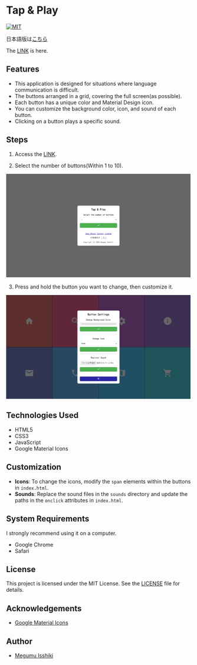 # Tap & Play

[![MIT](https://custom-icon-badges.herokuapp.com/badge/license-MIT-8BB80A.svg?logo=law&logoColor=white)]()

日本語版は[こちら](https://github.com/Davinci-Meg/Tap_and_Play/blob/main/README-jp.md)

The [LINK](https://davinci-meg.github.io/Tap_and_Play/) is here.

## Features

- This application is designed for situations where language communication is difficult.
- The buttons arranged in a grid, covering the full screen(as possible).
- Each button has a unique color and Material Design icon.
- You can customize the background color, icon, and sound of each button.
- Clicking on a button plays a specific sound.

## Steps

1. Access the [LINK]((https://davinci-meg.github.io/Tap_and_Play/)).

2. Select the number of buttons(Within 1 to 10).
<img width="500" alt="" src="assets/img/image1_en.png">

3. Press and hold the button you want to change, then customize it.
<img width="500" alt="" src="assets/img/image2_en.png">

## Technologies Used

- HTML5
- CSS3
- JavaScript
- Google Material Icons

## Customization

- **Icons**: To change the icons, modify the `span` elements within the buttons in `index.html`.
- **Sounds**: Replace the sound files in the `sounds` directory and update the paths in the `onclick` attributes in `index.html`.

## System Requirements

I strongly recommend using it on a computer.
- Google Chrome
- Safari

## License

This project is licensed under the MIT License. See the [LICENSE](LICENSE) file for details.

## Acknowledgements

- [Google Material Icons](https://fonts.google.com/icons)

## Author

- [Megumu Isshiki](https://github.com/Davinci-Meg)
